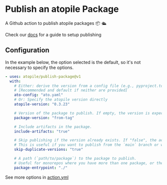 # Publish an atopile Package

A Github action to publish atopile packages 📦 🛳️

Check our [docs](https://docs.atopile.io/publish-package) for a guide to setup publishing

## Configuration

In the example below, the option selected is the default, so it's not necessary to specify the options.

```yaml
- uses: atopile/publish-package@v1
  with:
    # Either: derive the version from a config file (e.g., pyproject.toml or ato.yaml)
    # [Recommended and default if neither are provided]
    ato-config: "ato.yaml"
    # Or: Specify the atopile version directly
    atopile-version: "0.3.23"

    # Version of the package to publish. If empty, the version is expected in the ato.yaml file.
    package-version: "from-tag"

    # Include artifacts in the package.
    include-artifacts: "true"

    # Skip publishing if the version already exists. If "false", the action will fail if the version already exists.
    # This is useful if you want to publish from the `main` branch or whenever the `package.version` is bumped.
    skip-duplicate-versions: "true"

    # A path (`path/to/package`) to the package to publish.
    # Useful for monorepos where you have more than one package, or the atopile project isn't the root of the repo.
    package-entrypoint: "./"
```

See more options in [action.yml](action.yml)
